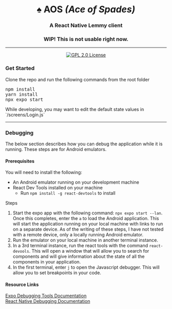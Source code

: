<h1 align="center">♠️ AOS <em>(Ace of Spades)</em></h1>
<h3 align="center">A React Native Lemmy client</h3>
<h3 align="center">WIP! This is not usable right now.</h3>

---
<p align="center">
    <a href="https://github.com/1hitsong/AOS">
        <img alt="GPL 2.0 License" src="https://img.shields.io/github/license/1hitsong/AOS.svg"/>
    </a>
</p>

<h3>Get Started</h3>
<p>Clone the repo and run the following commands from the root folder</p>
<pre>
npm install
yarn install
npx expo start
</pre>

<p>While developing, you may want to edit the default state values in `/screens/Login.js`</p>

***
### Debugging
The below section describes how you can debug the application while it is running. These steps are for Android emulators.
#### Prerequisites
You will need to install the following:
* An Android emulator running on your development machine
* React Dev Tools installed on your machine
    * Run `npm install -g react-devtools` to install

Steps
1. Start the expo app with the following command: `npx expo start --lan`. Once this completes, enter the `a` to load the Android application. This will start the application running on your local machine with links to run on a separate device. As of the writing of these steps, I have not tested with a remote device, only a locally running Android emulator.
2. Run the emulator on your local machine in another terminal instance.
3. In a 3rd terminal instance, run the react tools with the command `react-devools`. This will open a window that will allow you to search for components and will give information about the state of all the components in your application.
4. In the first terminal, enter `j` to open the Javascript debugger. This will allow you to set breakpoints in your code.

#### Resource Links
[Expo Debugging Tools Documentation](https://docs.expo.dev/debugging/tools/)  
[React Native Debugging Documentation](https://reactnative.dev/docs/debugging)
